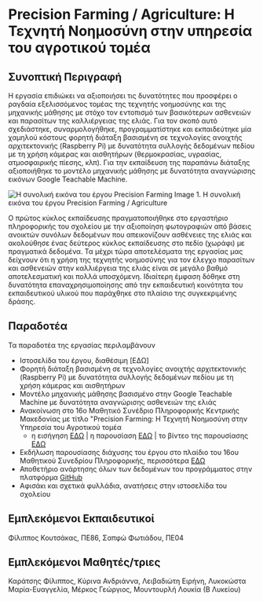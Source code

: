 # Precision Farming / Agriculture: Η Τεχνητή Νοημοσύνη στην υπηρεσία του αγροτικού τομέα

## Συνοπτική Περιγραφή
Η εργασία επιδιώκει να αξιοποιήσει τις δυνατότητες που προσφέρει ο ραγδαία εξελισσόμενος τομέας της τεχνητής νοημοσύνης και της μηχανικής μάθησης με στόχο τον εντοπισμό των βασικότερων ασθενειών και παρασίτων της καλλιέργειας της ελιάς.
Για τον σκοπό αυτό σχεδιάστηκε, συναρμολογήθηκε, προγραμματίστηκε και εκπαιδεύτηκε μία χαμηλού κόστους φορητή διάταξη βασισμένη σε τεχνολογίες ανοιχτής αρχιτεκτονικής (Raspberry Pi) με δυνατότητα συλλογής δεδομένων πεδίου με τη χρήση κάμερας και αισθητήρων (θερμοκρασίας, υγρασίας, ατμοσφαιρικής πίεσης, κλπ). 
Για την εκπαίδευση της παραπάνω διάταξης αξιοποιήθηκε το μοντέλο μηχανικής μάθησης με δυνατότητα αναγνώρισης εικόνων Google Teachable Machine.


![Η συνολική εικόνα του έργου Precision Farming](https://github.com/fkoutsakas/precision-farming/assets/5950820/b926af31-40eb-40b4-88cf-5eef85fc5e08)
Image 1. Η συνολική εικόνα του έργου Precision Farming / Agriculture



Ο πρώτος κύκλος εκπαίδευσης πραγματοποιήθηκε στο εργαστήριο πληροφορικής του σχολείου με την αξιοποίηση φωτογραφιών από βάσεις ανοικτών συνόλων δεδομένων που απεικονίζουν ασθένειες της ελιάς και ακολούθησε ένας δεύτερος κύκλος εκπαίδευσης στο πεδίο (χωράφι) με πραγματικά δεδομένα.
Τα μέχρι τώρα αποτελέσματα της εργασίας μας δείχνουν ότι η χρήση της τεχνητής νοημοσύνης για τον έλεγχο παρασίτων και ασθενειών στην καλλιέργεια της ελιάς είναι σε μεγάλο βαθμό αποτελεσματική και πολλά υποσχόμενη. 
Ιδιαίτερη έμφαση δόθηκε στη δυνατότητα επαναχρησιμοποίησης από την εκπαιδευτική κοινότητα του εκπαιδευτικού υλικού που παράχθηκε στο πλαίσιο της συγκεκριμένης δράσης.

## Παραδοτέα
Τα παραδοτέα της εργασίας περιλαμβάνουν
- Ιστοσελίδα του έργου, διαθέσιμη [ΕΔΩ]
- Φορητή διάταξη βασισμένη σε τεχνολογίες ανοιχτής αρχιτεκτονικής (Raspberry Pi) με δυνατότητα συλλογής δεδομένων πεδίου με τη χρήση κάμερας και αισθητήρων 
- Μοντέλο μηχανικής μάθησης βασισμένο στην Google Teachable Machine με δυνατότητα αναγνώρισης ασθενειών της ελιάς
- Ανακοίνωση στο 16ο Μαθητικό Συνέδριο Πληροφορικής Κεντρικής Μακεδονίας με τίτλο "Precision Farming: Η Τεχνητή Νοημοσύνη στην Υπηρεσία του Αγροτικού τομέα
  - η εισήγηση [ΕΔΩ](https://docs.google.com/document/d/1ohom8PYAwlr2c5kiDkHBa4sWxvi6IvCw/edit?usp=sharing&ouid=102187192160075608820&rtpof=true&sd=true) | η παρουσίαση [ΕΔΩ](https://docs.google.com/presentation/d/1qON_y1dBDeFcuuOoXocHfL4PGx_sD82t1_WqpAAiZqU/edit?usp=sharing) | το βίντεο της παρουσίασης [ΕΔΩ](https://photos.app.goo.gl/5ZrCVbTDvHbX3q3W7)
- Εκδήλωση παρουσίασης διάχυσης του έργου στο πλαίδιο του 16ου Μαθητικού Συνεδρίου Πληροφορικής, περισσότερα [ΕΔΩ](https://photos.app.goo.gl/5ZrCVbTDvHbX3q3W7)
- Αποθετήριο ανάρτησης όλων των δεδομένων του προγράμματος στην πλατφόρμα [GitHub](https://github.com/fkoutsakas/precision-farming)
- Αφισάκι και σχετικά φυλλάδια, ανατήσεις στην ιστοσελίδα του σχολείου

## Εμπλεκόμενοι Εκπαιδευτικοί
Φίλιππος Κουτσάκας, ΠΕ86, Σαπφώ Φωτιάδου, ΠΕ04
## Εμπλεκόμενοι Μαθητές/τριες
Καράτσης Φίλιππος, Κύρινα Ανδριάννα, Λειβαδιώτη Ειρήνη, Λυκοκώστα Μαρία-Ευαγγελία, Μέρκος Γεώργιος, Μουντουρλή Λουκία (Β Λυκείου)
